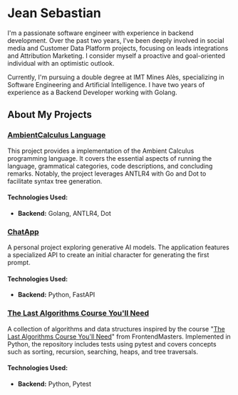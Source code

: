 # Jean Sebastian

I'm a passionate software engineer with experience in backend development. Over the past two years, I've been deeply involved in social media and Customer Data Platform projects, focusing on leads integrations and Attribution Marketing. I consider myself a proactive and goal-oriented individual with an optimistic outlook.

Currently, I'm pursuing a double degree at IMT Mines Alès, specializing in Software Engineering and Artificial Intelligence. I have two years of experience as a Backend Developer working with Golang.

## About My Projects

### [AmbientCalculus Language](https://github.com/Sebas03446/AmbientCalculusLanguage/tree/master)

This project provides a implementation of the Ambient Calculus programming language. It covers the essential aspects of running the language, grammatical categories, code descriptions, and concluding remarks. Notably, the project leverages ANTLR4 with Go and Dot to facilitate syntax tree generation.
#### Technologies Used:
- **Backend:** Golang, ANTLR4, Dot
### [ChatApp](https://github.com/Sebas03446/ChatApp)

A personal project exploring generative AI models. The application features a specialized API to create an initial character for generating the first prompt. 
#### Technologies Used:
- **Backend:** Python, FastAPI

### [The Last Algorithms Course You'll Need](https://github.com/Sebas03446/The-Last-Algorithms-Course-You-ll-Need)  
A collection of algorithms and data structures inspired by the course "[The Last Algorithms Course You'll Need](https://frontendmasters.com/courses/algorithms/)" from FrontendMasters. Implemented in Python, the repository includes tests using pytest and covers concepts such as sorting, recursion, searching, heaps, and tree traversals.
#### Technologies Used:
- **Backend:** Python, Pytest





